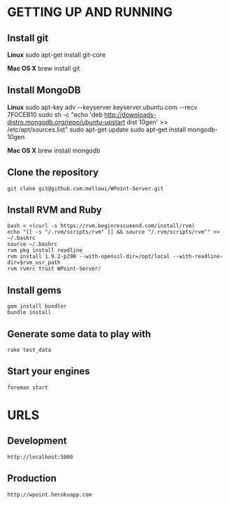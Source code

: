 GETTING UP AND RUNNING
======================

Install git
-----------
**Linux**
    sudo apt-get install git-core

**Mac OS X**
    brew install git


Install MongoDB
---------------
**Linux**
    sudo apt-key adv --keyserver keyserver.ubuntu.com --recv 7F0CEB10
    sudo sh -c "echo 'deb http://downloads-distro.mongodb.org/repo/ubuntu-upstart dist 10gen' >> /etc/apt/sources.list"
    sudo apt-get update
    sudo apt-get install mongodb-10gen

**Mac OS X**
    brew install mongodb
    <follow given instructions to make it run on boot>


Clone the repository
--------------------
    git clone git@github.com:mellowi/WPoint-Server.git


Install RVM and Ruby
--------------------
    bash < <(curl -s https://rvm.beginrescueend.com/install/rvm)
    echo "[[ -s "/.rvm/scripts/rvm" ]] && source "/.rvm/scripts/rvm"" >> ~/.bashrc
    source ~/.bashrc
    rvm pkg install readline
    rvm install 1.9.2-p290 --with-openssl-dir=/opt/local --with-readline-dir=$rvm_usr_path
    rvm rvmrc trust WPoint-Server/


Install gems
------------
    gem install bundler
    bundle install


Generate some data to play with
-------------------------------
    rake test_data


Start your engines
------------------
    foreman start


URLS
====
Development
-----------
    http://localhost:5000

Production
----------
    http://wpoint.herokuapp.com
